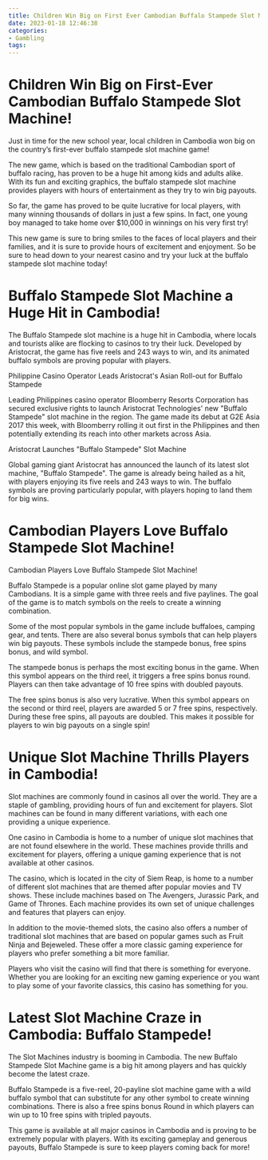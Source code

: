 ```yaml
---
title: Children Win Big on First Ever Cambodian Buffalo Stampede Slot Machine!
date: 2023-01-18 12:46:38
categories:
- Gambling
tags:
---
```



#  Children Win Big on First-Ever Cambodian Buffalo Stampede Slot Machine!

Just in time for the new school year, local children in Cambodia won big on the country’s first-ever buffalo stampede slot machine game!

The new game, which is based on the traditional Cambodian sport of buffalo racing, has proven to be a huge hit among kids and adults alike. With its fun and exciting graphics, the buffalo stampede slot machine provides players with hours of entertainment as they try to win big payouts.

So far, the game has proved to be quite lucrative for local players, with many winning thousands of dollars in just a few spins. In fact, one young boy managed to take home over $10,000 in winnings on his very first try!

This new game is sure to bring smiles to the faces of local players and their families, and it is sure to provide hours of excitement and enjoyment. So be sure to head down to your nearest casino and try your luck at the buffalo stampede slot machine today!

#  Buffalo Stampede Slot Machine a Huge Hit in Cambodia!

The Buffalo Stampede slot machine is a huge hit in Cambodia, where locals and tourists alike are flocking to casinos to try their luck. Developed by Aristocrat, the game has five reels and 243 ways to win, and its animated buffalo symbols are proving popular with players.

Philippine Casino Operator Leads Aristocrat's Asian Roll-out for Buffalo Stampede

Leading Philippines casino operator Bloomberry Resorts Corporation has secured exclusive rights to launch Aristocrat Technologies' new "Buffalo Stampede" slot machine in the region. The game made its debut at G2E Asia 2017 this week, with Bloomberry rolling it out first in the Philippines and then potentially extending its reach into other markets across Asia.

Aristocrat Launches "Buffalo Stampede" Slot Machine

Global gaming giant Aristocrat has announced the launch of its latest slot machine, "Buffalo Stampede". The game is already being hailed as a hit, with players enjoying its five reels and 243 ways to win. The buffalo symbols are proving particularly popular, with players hoping to land them for big wins.

#  Cambodian Players Love Buffalo Stampede Slot Machine!

Cambodian Players Love Buffalo Stampede Slot Machine!

Buffalo Stampede is a popular online slot game played by many Cambodians. It is a simple game with three reels and five paylines. The goal of the game is to match symbols on the reels to create a winning combination.

Some of the most popular symbols in the game include buffaloes, camping gear, and tents. There are also several bonus symbols that can help players win big payouts. These symbols include the stampede bonus, free spins bonus, and wild symbol.

The stampede bonus is perhaps the most exciting bonus in the game. When this symbol appears on the third reel, it triggers a free spins bonus round. Players can then take advantage of 10 free spins with doubled payouts.

The free spins bonus is also very lucrative. When this symbol appears on the second or third reel, players are awarded 5 or 7 free spins, respectively. During these free spins, all payouts are doubled. This makes it possible for players to win big payouts on a single spin!

#  Unique Slot Machine Thrills Players in Cambodia!

Slot machines are commonly found in casinos all over the world. They are a staple of gambling, providing hours of fun and excitement for players. Slot machines can be found in many different variations, with each one providing a unique experience.

One casino in Cambodia is home to a number of unique slot machines that are not found elsewhere in the world. These machines provide thrills and excitement for players, offering a unique gaming experience that is not available at other casinos.

The casino, which is located in the city of Siem Reap, is home to a number of different slot machines that are themed after popular movies and TV shows. These include machines based on The Avengers, Jurassic Park, and Game of Thrones. Each machine provides its own set of unique challenges and features that players can enjoy.

In addition to the movie-themed slots, the casino also offers a number of traditional slot machines that are based on popular games such as Fruit Ninja and Bejeweled. These offer a more classic gaming experience for players who prefer something a bit more familiar.

Players who visit the casino will find that there is something for everyone. Whether you are looking for an exciting new gaming experience or you want to play some of your favorite classics, this casino has something for you.

#  Latest Slot Machine Craze in Cambodia: Buffalo Stampede!

The Slot Machines industry is booming in Cambodia. The new Buffalo Stampede Slot Machine game is a big hit among players and has quickly become the latest craze.

Buffalo Stampede is a five-reel, 20-payline slot machine game with a wild buffalo symbol that can substitute for any other symbol to create winning combinations. There is also a free spins bonus Round in which players can win up to 10 free spins with tripled payouts.

This game is available at all major casinos in Cambodia and is proving to be extremely popular with players. With its exciting gameplay and generous payouts, Buffalo Stampede is sure to keep players coming back for more!